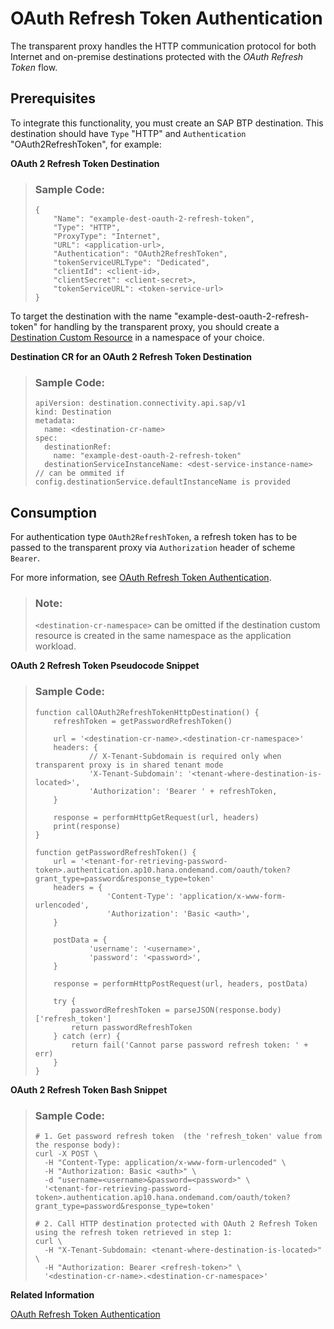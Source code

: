 <!-- loio5ab1150a827b47ec8ed4ab1f3f40d9ba -->

# OAuth Refresh Token Authentication

The transparent proxy handles the HTTP communication protocol for both Internet and on-premise destinations protected with the *OAuth Refresh Token* flow.



<a name="loio5ab1150a827b47ec8ed4ab1f3f40d9ba__section_tfr_bwv_hcc"/>

## Prerequisites

To integrate this functionality, you must create an SAP BTP destination. This destination should have `Type` "HTTP" and `Authentication` "OAuth2RefreshToken", for example:

**OAuth 2 Refresh Token Destination**

> ### Sample Code:  
> ```
> {
>     "Name": "example-dest-oauth-2-refresh-token",
>     "Type": "HTTP",
>     "ProxyType": "Internet",
>     "URL": <application-url>,
>     "Authentication": "OAuth2RefreshToken",
>     "tokenServiceURLType": "Dedicated",
>     "clientId": <client-id>,
>     "clientSecret": <client-secret>,
>     "tokenServiceURL": <token-service-url>
> }
> ```

To target the destination with the name "example-dest-oauth-2-refresh-token" for handling by the transparent proxy, you should create a [Destination Custom Resource](destination-custom-resource-fc7951e.md) in a namespace of your choice.

**Destination CR for an OAuth 2 Refresh Token Destination**

> ### Sample Code:  
> ```
> apiVersion: destination.connectivity.api.sap/v1
> kind: Destination
> metadata:
>   name: <destination-cr-name>
> spec:
>   destinationRef:
>     name: "example-dest-oauth-2-refresh-token"
>   destinationServiceInstanceName: <dest-service-instance-name> // can be ommited if config.destinationService.defaultInstanceName is provided
> ```



<a name="loio5ab1150a827b47ec8ed4ab1f3f40d9ba__section_g4k_bwv_hcc"/>

## Consumption

For authentication type `OAuth2RefreshToken`, a refresh token has to be passed to the transparent proxy via `Authorization` header of scheme `Bearer`.

For more information, see [OAuth Refresh Token Authentication](oauth-refresh-token-authentication-bff0136.md).

> ### Note:  
> `<destination-cr-namespace>` can be omitted if the destination custom resource is created in the same namespace as the application workload.

**OAuth 2 Refresh Token Pseudocode Snippet**

> ### Sample Code:  
> ```
> function callOAuth2RefreshTokenHttpDestination() {
>     refreshToken = getPasswordRefreshToken()
>  
>     url = '<destination-cr-name>.<destination-cr-namespace>'
>     headers: {
>             // X-Tenant-Subdomain is required only when transparent proxy is in shared tenant mode
>             'X-Tenant-Subdomain': '<tenant-where-destination-is-located>',
>             'Authorization': 'Bearer ' + refreshToken,
>     }
>  
>     response = performHttpGetRequest(url, headers)
>     print(response)
> }
>  
> function getPasswordRefreshToken() {
>     url = '<tenant-for-retrieving-password-token>.authentication.ap10.hana.ondemand.com/oauth/token?grant_type=password&response_type=token'
>     headers = {
>                 'Content-Type': 'application/x-www-form-urlencoded',
>                 'Authorization': 'Basic <auth>',
>     }
>  
>     postData = {
>             'username': '<username>',
>             'password': '<password>',
>     }
>      
>     response = performHttpPostRequest(url, headers, postData)
>      
>     try {
>         passwordRefreshToken = parseJSON(response.body)['refresh_token']
>         return passwordRefreshToken
>     } catch (err) {
>         return fail('Cannot parse password refresh token: ' + err)
>     }
> }
> ```

**OAuth 2 Refresh Token Bash Snippet** 

> ### Sample Code:  
> ```
> # 1. Get password refresh token  (the 'refresh_token' value from the response body):
> curl -X POST \
>   -H "Content-Type: application/x-www-form-urlencoded" \
>   -H "Authorization: Basic <auth>" \
>   -d "username=<username>&password=<password>" \
>   '<tenant-for-retrieving-password-token>.authentication.ap10.hana.ondemand.com/oauth/token?grant_type=password&response_type=token'
>  
> # 2. Call HTTP destination protected with OAuth 2 Refresh Token using the refresh token retrieved in step 1:
> curl \
>   -H "X-Tenant-Subdomain: <tenant-where-destination-is-located>" \
>   -H "Authorization: Bearer <refresh-token>" \
>   '<destination-cr-name>.<destination-cr-namespace>'
> ```

**Related Information**  


[OAuth Refresh Token Authentication](oauth-refresh-token-authentication-bff0136.md "Create and configure an OAuth refresh token destination for an application.")

